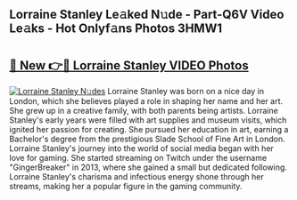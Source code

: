 ## Lorraine Stanley Le𝚊ked N𝚞de - Part-Q6V Video Le𝚊ks - Hot Onlyf𝚊ns Photos 3HMW1

# <h2><a href="http://ac33994.deff.icu/?id=Lorraine+Stanley">🔗 New 👉🔴 Lorraine Stanley VIDEO Photos</a></h2>

[![Lorraine Stanley N𝚞des](https://i.imgur.com/rIISA9y.gif)](http://ac33994.deff.icu/?id=Lorraine+Stanley)
Lorraine Stanley was born on a nice day in London, which she believes played a role in shaping her name and her art. She grew up in a creative family, with both parents being artists. Lorraine Stanley's early years were filled with art supplies and museum visits, which ignited her passion for creating. She pursued her education in art, earning a Bachelor's degree from the prestigious Slade School of Fine Art in London. Lorraine Stanley's journey into the world of social media began with her love for gaming. She started streaming on Twitch under the username "GingerBreaker" in 2013, where she gained a small but dedicated following. Lorraine Stanley's charisma and infectious energy shone through her streams, making her a popular figure in the gaming community.
